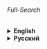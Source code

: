 ###### Full-Search

<details><summary> 
<strong>English</strong>
</summary>

# Search by address

### The task of the second year of Yandex Lyceum

#### To work with the program, you need to get API key:
* [Geocoder](https://yandex.com/dev/maps/geocoder/)

##### Interaction with the program is performed via the command line. 
##### Launch example:

```commandline
python main.py Moscow Moscow Kremlin
```

</details>

<details><summary> 
<strong>Русский</strong>
</summary>

# Поиск по адресу

### Задание второго курса Яндекс Лицея

#### Для работы с программой вам необходимо получить API ключ: 
* [Геокодер](https://yandex.ru/dev/maps/geocoder/)

##### Взаимодействие с программой осуществляется через командную строку. 
##### Пример запуска:

```commandline
python main.py Москва Московский кремль
```

</details>